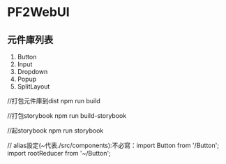 # PF2WebUI

## 元件庫列表
1. Button
2. Input
3. Dropdown
4. Popup
5. SplitLayout

//打包元件庫到dist
npm run build

//打包storybook
npm run build-storybook

//起storybook
npm run storybook

// alias設定(~代表./src/components):不必寫：import Button from '/Button';
import rootReducer from '~/Button';